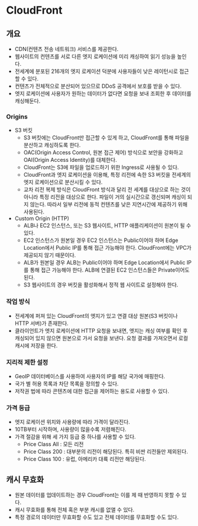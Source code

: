 # CloudFront

## 개요

* CDN(컨텐츠 전송 네트워크) 서비스를 제공한다.
* 웹사이트의 컨텐츠를 서로 다른 엣지 로케이션에 미리 캐싱하여 읽기 성능을 높인다.
* 전세계에 분포된 216개의 엣지 로케이션 덕분에 사용자들이 낮은 레이턴시로 접근할 수 있다.
* 컨텐츠가 전체적으로 분산되어 있으므로 DDoS 공격에서 보호를 받을 수 있다.
* 엣지 로케이션에 사용자가 원하는 데이터가 없다면 요청을 보내 조회한 후 데이터를 캐싱해둔다.

### Origins

* S3 버킷
  * S3 버킷에는 CloudFront만 접근할 수 있게 하고, CloudFront를 통해 파일을 분산하고 캐싱하도록 한다.
  * OAC(Origin Access Control, 원본 접근 제어) 방식으로 보안을 강화하고 OAI(Origin Access Identity)를 대체한다.
  * CloudFront는 S3에 파일을 업로드하기 위한 Ingress로 사용될 수 있다.
  * CloudFront과 엣지 로케이션을 이용해, 특정 리전에 속한 S3 버킷을 전세계의 엣지 로케이션으로 분산시킬 수 있다.
  * 교차 리전 복제 방식은 CloudFront 방식과 달리 전 세계를 대상으로 하는 것이 아니라 특정 리전을 대상으로 한다. 파일이 거의 실시간으로 갱신되며 캐싱이 되지 않는다. 따라서 일부 리전에 동적 컨텐츠를 낮은 지연시간에 제공하기 위해 사용된다.
* Custom Origin (HTTP)
  * ALB나 EC2 인스턴스, 또는 S3 웹사이트, HTTP 애플리케이션이 원본이 될 수 있다.
  * EC2 인스턴스가 원본일 경우 EC2 인스턴스는 Public이어야 하며 Edge Location에서 Public IP를 통해 접근 가능해야 한다. CloudFront에는 VPC가 제공되지 않기 때문이다.
  * ALB가 원본일 경우 ALB는 Public이어야 하며 Edge Location에서 Public IP를 통해 접근 가능해야 한다. ALB에 연결된 EC2 인스턴스들은 Private이어도 된다.
  * S3 웹사이트의 경우 버킷을 활성화해서 정적 웹 사이트로 설정해야 한다.

### 작업 방식

* 전세계에 퍼져 있는 CloudFront의 엣지가 있고 연결 대상 원본(S3 버킷이나 HTTP 서버)가 존재한다.
* 클라이언트가 엣지 로케이션에 HTTP 요청을 보내면, 엣지는 캐싱 여부를 확인 후 캐싱되어 있지 않으면 원본으로 가서 요청을 보낸다. 요청 결과를 가져오면서 로컬 캐시에 저장을 한다.

### 지리적 제한 설정

* GeoIP 데이터베이스를 사용하여 사용자의 IP를 해당 국가에 매핑한다.
* 국가 별 허용 목록과 차단 목록을 정의할 수 있다.
* 저작권 법에 따라 콘텐츠에 대한 접근을 제어하는 용도로 사용할 수 있다.

### 가격 등급

* 엣지 로케이션 위치와 사용량에 따라 가격이 달라진다.
* 10TB부터 시작하며, 사용량이 많을수록 저렴해진다.
* 가격 절감을 위해 세 가지 등급 중 하나를 사용할 수 있다.
  * Price Class All : 모든 리전
  * Price Class 200 : 대부분의 리전이 해당된다. 특히 비싼 리전들만 제외된다.
  * Price Class 100 : 유럽, 아메리카 대륙 리전만 해당된다.

## 캐시 무효화

* 원본 데이터를 업데이트하는 경우 CloudFront는 이를 제 때 반영하지 못할 수 있다.
* 캐시 무효화를 통해 전체 혹은 부분 캐시를 없앨 수 있다.
* 특정 경로의 데이터만 무효화할 수도 있고 전체 데이터를 무효화할 수도 있다.
